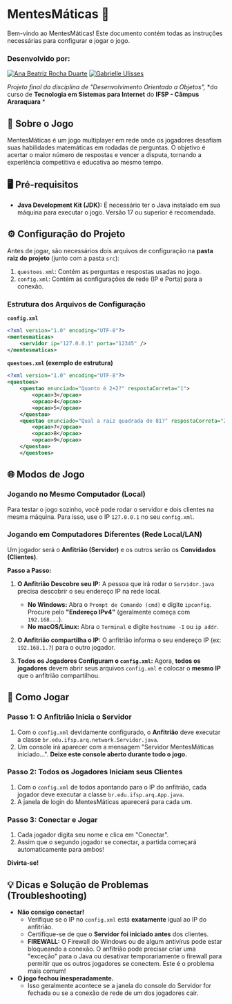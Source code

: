 # MentesMáticas 🎲

Bem-vindo ao MentesMáticas! Este documento contém todas as instruções necessárias para configurar e jogar o jogo.

### Desenvolvido por: 
[![Ana Beatriz Rocha Duarte](https://github.com/AnaDuarte1.png?size=50)](https://github.com/AnaDuarte1) [![Gabrielle Ulisses](https://github.com/gabi-ulisses.png?size=50)](https://github.com/gabi-ulisses) 

*Projeto final da disciplina de "Desenvolvimento Orientado a Objetos",*
*do curso de **Tecnologia em Sistemas para Internet** do **IFSP - Câmpus Araraquara** *


## 📖 Sobre o Jogo

MentesMáticas é um jogo multiplayer em rede onde os jogadores desafiam suas habilidades matemáticas em rodadas de perguntas. O objetivo é acertar o maior número de respostas e vencer a disputa, tornando a experiência competitiva e educativa ao mesmo tempo.

## 🖥️ Pré-requisitos

* **Java Development Kit (JDK):** É necessário ter o Java instalado em sua máquina para executar o jogo. Versão 17 ou superior é recomendada.

## ⚙️ Configuração do Projeto

Antes de jogar, são necessários dois arquivos de configuração na **pasta raiz do projeto** (junto com a pasta `src`):

1.  `questoes.xml`: Contém as perguntas e respostas usadas no jogo.
2.  `config.xml`: Contém as configurações de rede (IP e Porta) para a conexão.

### Estrutura dos Arquivos de Configuração

**`config.xml`**
```xml
<?xml version="1.0" encoding="UTF-8"?>
<mentesmaticas>
    <servidor ip="127.0.0.1" porta="12345" />
</mentesmaticas>
````

**`questoes.xml` (exemplo de estrutura)**

```xml
<?xml version="1.0" encoding="UTF-8"?>
<questoes>
    <questao enunciado="Quanto é 2+2?" respostaCorreta="1">
        <opcao>3</opcao>
        <opcao>4</opcao>
        <opcao>5</opcao>
    </questao>
    <questao enunciado="Qual a raiz quadrada de 81?" respostaCorreta="2">
        <opcao>7</opcao>
        <opcao>8</opcao>
        <opcao>9</opcao>
    </questao>
    </questoes>
```

## 🌐 Modos de Jogo

### Jogando no Mesmo Computador (Local)

Para testar o jogo sozinho, você pode rodar o servidor e dois clientes na mesma máquina. Para isso, use o IP `127.0.0.1` no seu `config.xml`.

### Jogando em Computadores Diferentes (Rede Local/LAN)

Um jogador será o **Anfitrião (Servidor)** e os outros serão os **Convidados (Clientes)**.

**Passo a Passo:**

1.  **O Anfitrião Descobre seu IP:** A pessoa que irá rodar o `Servidor.java` precisa descobrir o seu endereço IP na rede local.

      * **No Windows:** Abra o `Prompt de Comando (cmd)` e digite `ipconfig`. Procure pelo **"Endereço IPv4"** (geralmente começa com `192.168...`).
      * **No macOS/Linux:** Abra o `Terminal` e digite `hostname -I` ou `ip addr`.

2.  **O Anfitrião compartilha o IP:** O anfitrião informa o seu endereço IP (ex: `192.168.1.7`) para o outro jogador.

3.  **Todos os Jogadores Configuram o `config.xml`:** Agora, **todos os jogadores** devem abrir seus arquivos `config.xml` e colocar o **mesmo IP** que o anfitrião compartilhou.

## 🚀 Como Jogar

### Passo 1: O Anfitrião Inicia o Servidor

1.  Com o `config.xml` devidamente configurado, o **Anfitrião** deve executar a classe `br.edu.ifsp.arq.network.Servidor.java`.
2.  Um console irá aparecer com a mensagem "Servidor MentesMáticas iniciado...". **Deixe este console aberto durante todo o jogo.**

### Passo 2: Todos os Jogadores Iniciam seus Clientes

1.  Com o `config.xml` de todos apontando para o IP do anfitrião, cada jogador deve executar a classe `br.edu.ifsp.arq.App.java`.
2.  A janela de login do MentesMáticas aparecerá para cada um.

### Passo 3: Conectar e Jogar

1.  Cada jogador digita seu nome e clica em "Conectar".
2.  Assim que o segundo jogador se conectar, a partida começará automaticamente para ambos\!

**Divirta-se\!**

## 💡 Dicas e Solução de Problemas (Troubleshooting)

  * **Não consigo conectar\!**
      * Verifique se o IP no `config.xml` está **exatamente** igual ao IP do anfitrião.
      * Certifique-se de que o **Servidor foi iniciado antes** dos clientes.
      * **FIREWALL:** O Firewall do Windows ou de algum antivírus pode estar bloqueando a conexão. O anfitrião pode precisar criar uma "exceção" para o Java ou desativar temporariamente o firewall para permitir que os outros jogadores se conectem. Este é o problema mais comum\!
  * **O jogo fechou inesperadamente.**
      * Isso geralmente acontece se a janela do console do Servidor for fechada ou se a conexão de rede de um dos jogadores cair.